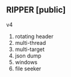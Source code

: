 ## RIPPER [public]
v4

1. rotating header
2. multi-thread
3. multi-target
4. json dump
5. windows
6. file seeker
